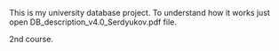 This is my university database project.
To understand how it works just open DB_description_v4.0_Serdyukov.pdf file.

2nd course.
